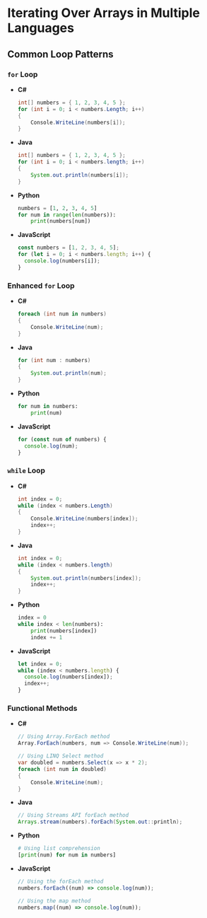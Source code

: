 # Iterating Over Arrays in Multiple Languages

## Common Loop Patterns

### `for` Loop

- **C#**
  ```csharp
  int[] numbers = { 1, 2, 3, 4, 5 };
  for (int i = 0; i < numbers.Length; i++)
  {
      Console.WriteLine(numbers[i]);
  }
  ```
- **Java**
  ```java
  int[] numbers = { 1, 2, 3, 4, 5 };
  for (int i = 0; i < numbers.length; i++)
  {
      System.out.println(numbers[i]);
  }
  ```
- **Python**
  ```python
  numbers = [1, 2, 3, 4, 5]
  for num in range(len(numbers)):
      print(numbers[num])
  ```
- **JavaScript**
  ```javascript
  const numbers = [1, 2, 3, 4, 5];
  for (let i = 0; i < numbers.length; i++) {
    console.log(numbers[i]);
  }
  ```

### Enhanced `for` Loop

- **C#**
  ```csharp
  foreach (int num in numbers)
  {
      Console.WriteLine(num);
  }
  ```
- **Java**
  ```java
  for (int num : numbers)
  {
      System.out.println(num);
  }
  ```
- **Python**
  ```python
  for num in numbers:
      print(num)
  ```
- **JavaScript**
  ```javascript
  for (const num of numbers) {
    console.log(num);
  }
  ```

### `while` Loop

- **C#**
  ```csharp
  int index = 0;
  while (index < numbers.Length)
  {
      Console.WriteLine(numbers[index]);
      index++;
  }
  ```
- **Java**
  ```java
  int index = 0;
  while (index < numbers.length)
  {
      System.out.println(numbers[index]);
      index++;
  }
  ```
- **Python**
  ```python
  index = 0
  while index < len(numbers):
      print(numbers[index])
      index += 1
  ```
- **JavaScript**
  ```javascript
  let index = 0;
  while (index < numbers.length) {
    console.log(numbers[index]);
    index++;
  }
  ```

### Functional Methods

- **C#**

  ```csharp
  // Using Array.ForEach method
  Array.ForEach(numbers, num => Console.WriteLine(num));

  // Using LINQ Select method
  var doubled = numbers.Select(x => x * 2);
  foreach (int num in doubled)
  {
      Console.WriteLine(num);
  }
  ```

- **Java**
  ```java
  // Using Streams API forEach method
  Arrays.stream(numbers).forEach(System.out::println);
  ```
- **Python**
  ```python
  # Using list comprehension
  [print(num) for num in numbers]
  ```
- **JavaScript**

  ```javascript
  // Using the forEach method
  numbers.forEach((num) => console.log(num));

  // Using the map method
  numbers.map((num) => console.log(num));
  ```


